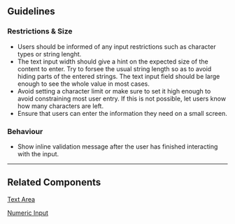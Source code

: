 ## Guidelines

### Restrictions & Size

-   Users should be informed of any input restrictions such as character types or string lenght.
-   The text input width should give a hint on the expected size of the content to enter. Try to forsee the usual string length so as to avoid hiding parts of the entered strings. The text input field should be large enough to see the whole value in most cases.
-   Avoid setting a character limit or make sure to set it high enough to avoid constraining most user entry. If this is not possible, let users know how many characters are left.
-   Ensure that users can enter the information they need on a small screen.

### Behaviour

-   Show inline validation message after the user has finished interacting with the input.

---

## Related Components

[Text Area](#/components/TextArea)

[Numeric Input](#/components/NumericInput)
